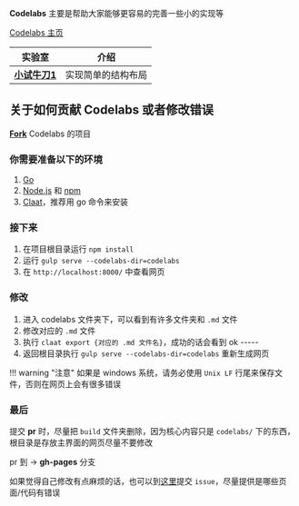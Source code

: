 
**Codelabs** 主要是帮助大家能够更容易的完善一些小的实现等

[Codelabs 主页](https://codelabs.compose.net.cn/)


| 实验室 | 介绍 |
| -------|------|
| [**小试牛刀1**](https://codelabs.compose.net.cn/codelabs/first_codelab/index.html?index=..%2F..index#0)| 实现简单的结构布局 |


## 关于如何贡献 Codelabs 或者修改错误

[**Fork**](https://github.com/compose-museum/codelabs) Codelabs 的项目

### 你需要准备以下的环境
1. [Go](https://golang.org/dl/)
2. [Node.js](https://nodejs.org/en/download/) 和 [npm](https://www.npmjs.com/get-npm)
3. [Claat](https://github.com/googlecodelabs/tools/tree/master/claat#install)，推荐用 go 命令来安装

### 接下来

1. 在项目根目录运行 `npm install`
2. 运行 `gulp serve --codelabs-dir=codelabs`
3. 在 `http://localhost:8000/` 中查看网页


### 修改

1. 进入 codelabs 文件夹下，可以看到有许多文件夹和 `.md` 文件
2. 修改对应的 `.md` 文件
3. 执行 `claat export {对应的 .md 文件名}`，成功的话会看到 ok -----
4. 返回根目录执行 `gulp serve --codelabs-dir=codelabs` 重新生成网页


!!! warning "注意"
    如果是 windows 系统，请务必使用 `Unix LF` 行尾来保存文件，否则在网页上会有很多错误

### 最后

提交 **pr** 时，尽量把 `build` 文件夹删除，因为核心内容只是 `codelabs/` 下的东西，根目录是存放主界面的网页尽量不要修改

pr 到 -> **gh-pages** 分支

如果觉得自己修改有点麻烦的话，也可以到[这里](https://github.com/compose-museum/codelabs/issues/new)提交 `issue`，尽量提供是哪些页面/代码有错误